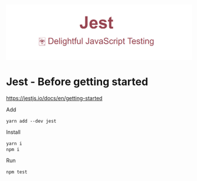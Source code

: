 ![jestjs.png](jestjs.png)

# Jest - Before getting started

https://jestjs.io/docs/en/getting-started

Add

    yarn add --dev jest

Install

    yarn i
    npm i

Run

    npm test